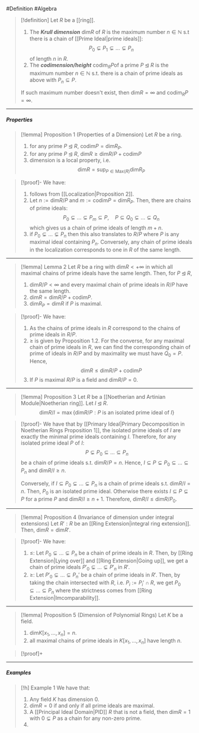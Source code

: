 #Definition #Algebra 

> [!definition]
> Let $R$ be a [[ring]].
> 1. The ***Krull dimension*** $\text{dim}R$ of $R$ is the maximum number $n\in\mathbb{N}$ s.t there is a chain of [[Prime Ideal|prime ideals]]: $$P_{0}\subsetneq P_{1}\subsetneq\dots \subsetneq P_{n}$$of length $n$ in $R$. 
> 2. The ***codimension/height*** $\text{codim}_{R}P$of a prime $P\unlhd R$ is the maximum number $n\in \mathbb{N}$ s.t. there is a chain of prime ideals as above with $P_{n}\subseteq P$.
> 
> If such maximum number doesn't exist, then $\text{dim}R=\infty$ and $\text{codim}_{R}P=\infty$.
---
##### Properties
> [!lemma] Proposition 1 (Properties of a Dimension)
> Let $R$ be a ring.
> 1. for any prime $P\unlhd R$, $\text{codim}P=\text{dim}R_{P}$.
> 2. for any prime $P\unlhd R$, $\text{dim}R\geq \text{dim}R / P+\text{codim}P$
> 3. dimension is a local property, i.e. $$\text{dim}R=\sup_{P\in \text{Max}(R)}\text{dim}R_{P}$$

> [!proof]-
> We have:
> 1. follows from [[Localization|Proposition 2]].
> 2. Let $n:= \text{dim}R/P$ and $m:=\text{codim}P=\text{dim}R_{P}$. Then, there are chains of prime ideals: $$P_{0}\subsetneq\dots \subsetneq P_{m}\subseteq P,\quad P\subseteq Q_{0}\subsetneq\dots \subsetneq Q_{n}$$which gives us a chain of prime ideals of length $m+n$.
> 3. if $P_{0}\subsetneq \dots \subsetneq P_{n}$ then this also translates to $R / P$ where $P$ is any maximal ideal containing $P_{n}$. Conversely, any chain of prime ideals in the localization corresponds to one in $R$ of the same length.
---
> [!lemma] Lemma 2
> Let $R$ be a ring with $\text{dim}R<+\infty$ in which all maximal chains of prime ideals have the same length. Then, for $P\unlhd R$, 
> 1. $\text{dim} R / P< \infty$ and every maximal chain of prime ideals in $R / P$ have the same length.
> 2. $\text{dim}R=\text{dim}R/P+\text{codim}P$.
> 3. $\text{dim}R_{P}=\text{dim}R$ if $P$ is maximal.

> [!proof]-
> We have:
> 1. As the chains of prime ideals in $R$ correspond to the chains of prime ideals in $R / P$. 
> 2. $\geq$ is given by Proposition 1.2. For the converse, for any maximal chain of prime ideals in $R$, we can find the corresponding chain of prime of ideals in $R / P$ and by maximality we must have $Q_{0}=P$. Hence, $$\text{dim}R\leq \text{dim}R / P+\text{codim}P$$
> 3. If $P$ is maximal $R /P$ is a field and $\text{dim}R / P=0$. 

---
> [!lemma] Proposition 3
> Let $R$ be a [[Noetherian and Artinian Module|Noetherian ring]]. Let $I\unlhd R$.
> $$\text{dim}R / I=\max\{ \text{dim} R / P:P\text{ is an isolated prime ideal of }I \}$$

> [!proof]-
> We have that by [[Primary Ideal|Primary Decomposition in Noetherian Rings Proposition 1]], the isolated prime ideals of $I$ are exactly the minimal prime ideals containing $I$. Therefore, for any isolated prime ideal $P$ of $I$:$$P\subsetneq P_{0}\subseteq \dots \subseteq P_{n}$$be a chain of prime ideals s.t. $\text{dim}R / P=n$. Hence, $I\subseteq P\subsetneq P_{0}\subseteq \dots \subseteq P_{n}$ and $\text{dim}R / I\geq n$. 
> 
> Conversely, if $I\subseteq P_{0}\subsetneq \dots \subsetneq P_{n}$ is a chain of prime ideals s.t. $\text{dim} R / I=n$. Then, $P_{0}$ is an isolated prime ideal. Otherwise there exists $I\subseteq P\subsetneq P$ for a prime $P$ and $\text{dim} R / I\geq n+ 1$. Therefore, $\text{dim}R / I\leq \text{dim}R / P_{0}$. 
---
> [!lemma] Proposition 4 (Invariance of dimension under integral extensions)
> Let $R':R$ be an [[Ring Extension|integral ring extension]]. Then, $\text{dim}R=\text{dim}R'$.

> [!proof]-
> We have:
> 1. $\leq$: Let $P_{0}\subsetneq\dots \subsetneq P_{n}$ be a chain of prime ideals in $R$. Then, by [[Ring Extension|Lying over]] and [[Ring Extension|Going up]], we get a chain of prime ideals $P'_{0}\subsetneq\dots \subsetneq P'_{n}$ in $R'$.
> 2. $\geq$: Let $P'_{0}\subsetneq \dots \subsetneq P_{n}'$ be a chain of prime ideals in $R'$. Then, by taking the chain intersected with $R$, i.e. $P_{i}:= P_{i}'\cap R$, we get $P_{0}\subseteq\dots \subseteq P_{n}$ where the strictness comes from [[Ring Extension|Imcomparability]].

---
> [!lemma] Proposition 5 (Dimension of Polynomial Rings)
> Let $K$ be a field. 
> 1. $\text{dim}K[x_{1},\dots,x_{n}]=n$.
> 2. all maximal chains of prime ideals in $K[x_{1},\dots,x_{n}]$ have length $n$.

> [!proof]+
---
##### Examples 
> [!h] Example 1
> We have that:
> 1. Any field $K$ has dimension $0$.
> 2. $\text{dim}R=0$ if and only if all prime ideals are maximal.
> 3. A [[Principal Ideal Domain|PID]] $R$ that is not a field, then $\text{dim}R=1$ with $0\subsetneq P$ as a chain for any non-zero prime.
> 4. 
